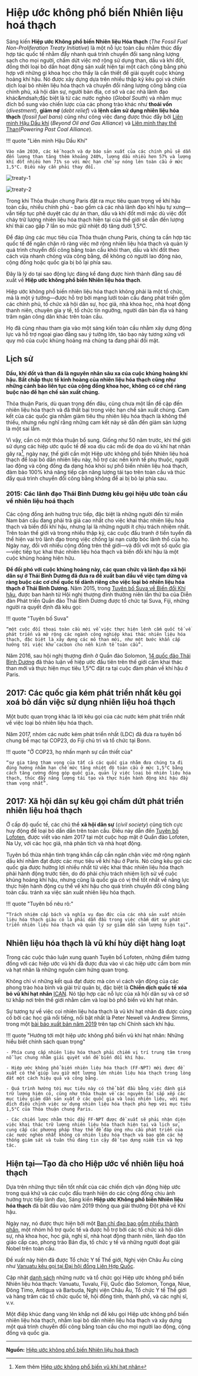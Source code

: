 # Hiệp ước không phổ biến Nhiên liệu hoá thạch

Sáng kiến **Hiệp ước Không phổ biến Nhiên liệu Hóa thạch** (*The Fossil Fuel Non-Proliferation Treaty Initiative*) là một nỗ lực toàn cầu nhằm thúc đẩy hợp tác quốc tế nhằm đẩy nhanh quá trình chuyển đổi sang năng lượng sạch cho mọi người, chấm dứt việc mở rộng sử dụng than, dầu và khí đốt, đồng thời loại bỏ dần hoạt động sản xuất hiện tại một cách công bằng phù hợp với những gì khoa học cho thấy là cần thiết để giải quyết cuộc khủng hoảng khí hậu. Nó được xây dựng dựa trên nhiều thập kỷ kêu gọi và chiến dịch loại bỏ nhiên liệu hóa thạch và chuyển đổi năng lượng công bằng của chính phủ, xã hội dân sự, người bản địa, cơ sở và các nhà lãnh đạo khác&mdsah;đặc biệt là từ các nước nghèo (*Global South*) và nhằm mục đích bổ sung vào chiến lược của các phong trào khác như **thoái vốn** (*divestment*), **giảm nợ** (*debt relief*) và **lệnh cấm sử dụng nhiên liệu hóa thạch** (*fossil fuel bans*) cũng như công việc đang được thúc đẩy bởi [Liên minh Hậu Dầu khí](https://beyondoilandgasalliance.org) (*Beyond Oil and Gas Alliance*) và [Liên minh thay thế Than](https://poweringpastcoal.org)(*Powering Past Coal Alliance*).

!!! quote "Liên minh Hậu Dầu Khí"

    Vào năm 2030, các kế hoạch và dự báo sản xuất của các chính phủ sẽ dẫn đến lượng than tăng thêm khoảng 240%, lượng dầu nhiều hơn 57% và lượng khí đốt nhiều hơn 71% so với mức hạn chế sự nóng lên toàn cầu ở mức 1,5°C. Điều này cần phải thay đổi.

![treaty-1](../assets/images/treaty-1.webp) 
<br/>

![treaty-2](../assets/images/treaty-2.webp)

Trong khi Thỏa thuận chung Paris đặt ra mục tiêu quan trọng về khí hậu toàn cầu, nhiều chính phủ - bao gồm cả các nhà lãnh đạo khí hậu tự xưng&mdash;vẫn tiếp tục phê duyệt các dự án than, dầu và khí đốt mới mặc dù việc đốt cháy trữ lượng nhiên liệu hóa thạch hiện tại của thế giới sẽ dẫn đến lượng khí thải cao gấp 7 lần so mức giữ nhiệt độ tăng dưới 1,5°C.

Để đáp ứng các mục tiêu của Thỏa thuận chung Paris, chúng ta cần hợp tác quốc tế để ngăn chặn rõ ràng việc mở rộng nhiên liệu hóa thạch và quản lý quá trình chuyển đổi công bằng toàn cầu khỏi than, dầu và khí đốt theo cách vừa nhanh chóng vừa công bằng, để không có người lao động nào, cộng đồng hoặc quốc gia bị bỏ lại phía sau.

Đây là lý do tại sao động lực đáng kể đang được hình thành đằng sau đề xuất về **Hiệp ước không phổ biến Nhiên liệu hóa thạch**.

Hiệp ước không phổ biến nhiên liệu hóa thạch không phải là một tổ chức, mà là một ý tưởng&mdash;được hỗ trợ bởi mạng lưới toàn cầu đang phát triển gồm các chính phủ, tổ chức xã hội dân sự, học giả, nhà khoa học, nhà hoạt động thanh niên, chuyên gia y tế, tổ chức tín ngưỡng, người dân bản địa và hàng trăm ngàn công dân khác trên toàn cầu.

Họ đã cùng nhau tham gia vào một sáng kiến toàn cầu nhằm xây dựng động lực và hỗ trợ ngoại giao đằng sau ý tưởng lớn, táo bạo này tương xứng với quy mô của cuộc khủng hoảng mà chúng ta đang phải đối mặt.

## Lịch sử 

**Dầu, khí đốt và than đá là nguyên nhân sâu xa của cuộc khủng hoảng khí hậu. Bất chấp thực tế kinh hoàng của nhiên liệu hóa thạch cũng như những cảnh báo liên tục của cộng đồng khoa học, không có cơ chế ràng buộc nào để hạn chế sản xuất chúng.**

Thỏa thuận Paris, dù quan trọng đến đâu, cũng chưa một lần đề cập đến nhiên liệu hóa thạch và đã thất bại trong việc hạn chế sản xuất chúng. Cam kết của các quốc gia nhằm giảm tiêu thụ nhiên liệu hóa thạch là không thể thiếu, nhưng nếu nghĩ rằng những cam kết này sẽ dẫn đến giảm sản lượng là một sai lầm.

Vì vậy, cần có một thỏa thuận bổ sung. Giống như 50 năm trước, khi thế giới sử dụng các hiệp ước quốc tế để xoa dịu các mối đe dọa do vũ khí hạt nhân gây ra[^1], ngày nay, thế giới cần một Hiệp ước không phổ biến Nhiên liệu hoá thạch để loại bỏ dần nhiên liệu này, hỗ trợ các nền kinh tế phụ thuộc, người lao động và cộng đồng đa dạng hóa khỏi sự phổ biến nhiên liệu hoá thạch, đảm bảo 100% khả năng tiếp cận năng lượng tái tạo trên toàn cầu và thúc đẩy quá trình chuyển đổi công bằng không để ai bị bỏ lại phía sau.

[^1]:

    Xem thêm [Hiệp ước không phổ biến vũ khí hạt nhân](https://vi.wikipedia.org/wiki/Hiệp_ước_không_phổ_biến_vũ_kh%C3%AD_hạt_nhân)

### 2015: Các lãnh đạo Thái Bình Dương kêu gọi hiệu ước toàn cầu về nhiên liệu hoá thạch

Các cộng đồng ảnh hưởng trực tiếp, đặc biệt là những người đến từ miền Nam bán cầu đang phải trả giá cao nhất cho việc khai thác nhiên liệu hóa thạch và biến đổi khí hậu, nhưng lại là những người ít chịu trách nhiệm nhất. Trên toàn thế giới và trong nhiều thập kỷ, các cuộc đấu tranh ở tiền tuyến đã thể hiện vai trò lãnh đạo trong việc chống lại nạn cướp bóc lãnh thổ của họ. Ngày nay, đối với nhiều cộng đồng trên thế giới&mdash;và đối với một số quốc gia&mdash;việc tiếp tục khai thác nhiên liệu hóa thạch và biến đổi khí hậu là một cuộc khủng hoảng hiện hữu.

**Để đối phó với cuộc khủng hoảng này, các quan chức và lãnh đạo xã hội dân sự ở Thái Bình Dương đã đưa ra đề xuất ban đầu về việc tạm dừng và ràng buộc các cơ chế quốc tế dành riêng cho việc loại bỏ nhiên liệu hóa thạch ở Thái Bình Dương.** Năm 2015, trong [Tuyên bố Suva về Biến đổi Khí hậu](https://d3n8a8pro7vhmx.cloudfront.net/theausinstitute/pages/231/attachments/original/1441668038/PACIFIC_ISLAND_DEVELOPMENT_FORUM_SUVA_DECLARATION_ON_CLIMATE_CHANGE.v2.pdf?1441668038), được ban hành từ Hội nghị thượng đỉnh thường niên lần thứ ba của Diễn đàn Phát triển Quần đảo Thái Bình Dương được tổ chức tại Suva, Fiji, những người ra quyết định đã kêu gọi:

!!! quote "Tuyên bố Suva"
    
    “một cuộc đối thoại toàn cầu mới về việc thực hiện lệnh cấm quốc tế về phát triển và mở rộng các ngành công nghiệp khai thác nhiên liệu hóa thạch, đặc biệt là xây dựng các mỏ than mới, như một bước khẩn cấp hướng tới việc khử cacbon cho nền kinh tế toàn cầu”.

Năm 2016, sau hội nghị thượng đỉnh ở Quần đảo Solomon, [14 quốc đảo Thái Bình Dương](https://www.theguardian.com/world/2016/jul/14/pacific-islands-nations-consider-worlds-first-treaty-to-ban-fossil-fuels) đã thảo luận về hiệp ước đầu tiên trên thế giới cấm khai thác than mới và thực hiện mục tiêu 1,5°C đặt ra tại cuộc đàm phán về khí hậu ở Paris.

## 2017: Các quốc gia kém phát triển nhất kêu gọi xoá bỏ dần việc sử dụng nhiên liệu hoá thạch

Một bước quan trọng khác là lời kêu gọi của các nước kém phát triển nhất về việc loại bỏ nhiên liệu hóa thạch.

Năm 2017, nhóm các nước kém phát triển nhất (LDC) đã đưa ra tuyên bố chung bế mạc tại COP23, do Fiji chủ trì và tổ chức tại Bonn.

!!! quote "Ở COP23, họ nhấn mạnh sự cần thiết của"

    “sự gia tăng tham vọng của tất cả các quốc gia nhằm đưa chúng ta đi đúng hướng nhằm hạn chế mức tăng nhiệt độ toàn cầu ở mức 1,5°C bằng cách tăng cường đóng góp quốc gia, quản lý việc loại bỏ nhiên liệu hóa thạch, thúc đẩy năng lượng tái tạo và thực hiện hành động khí hậu đầy tham vọng nhất”.

## 2017: Xã hội dân sự kêu gọi chấm dứt phát triển nhiên liệu hoá thạch

Ở cấp độ quốc tế, các chủ thể **xã hội dân sự** (*civil society*) cũng tích cực huy động để loại bỏ dần dần trên toàn cầu. Điều này dẫn đến [Tuyên bố Lofoten](http://www.lofotendeclaration.org/), được viết vào năm 2017 tại một cuộc họp mặt ở Quần đảo Lofoten, Na Uy, với các học giả, nhà phân tích và nhà hoạt động.

Tuyên bố thừa nhận tình trạng khẩn cấp cần ngăn chặn việc mở rộng ngành dầu khí nhằm đạt được các mục tiêu về khí hậu ở Paris. Nó cũng kêu gọi các quốc gia được hưởng lợi nhiều nhất từ việc khai thác nhiên liệu hóa thạch phải hành động trước tiên, do đó phải chịu trách nhiệm lịch sử về cuộc khủng hoảng khí hậu, nhưng cũng là quốc gia có vị thế tốt nhất về năng lực thực hiện hành động cụ thể về khí hậu cho quá trình chuyển đổi công bằng toàn cầu. tránh xa việc sản xuất nhiên liệu hóa thạch. 

!!! quote "Tuyên bố nêu rõ:"

    “Trách nhiệm cấp bách và nghĩa vụ đạo đức của các nhà sản xuất nhiên liệu hóa thạch giàu có là phải dẫn đầu trong việc chấm dứt sự phát triển nhiên liệu hóa thạch và quản lý sự giảm dần sản lượng hiện tại”.

## Nhiên liệu hóa thạch là vũ khí hủy diệt hàng loạt

Trong các cuộc thảo luận xung quanh Tuyên bố Lofoten, những điểm tương đồng với các hiệp ước vũ khí đã được đưa vào vì các hiệp ước cấm bom mìn và hạt nhân là những nguồn cảm hứng quan trọng.

Không chỉ vì những kết quả đạt được mà còn vì cách vận động của các phong trào hòa bình và giải trừ quân bị, đặc biệt là **Chiến dịch quốc tế xóa bỏ vũ khí hạt nhân** [ICAN](https://www.icanw.org/). Nó tập hợp các nỗ lực của xã hội dân sự và cơ sở từ khắp nơi trên thế giới nhằm cấm và loại bỏ phổ biến vũ khí hạt nhân.

Sự tương tự về việc coi nhiên liệu hóa thạch là vũ khí hạt nhân đã được củng cố bởi các học giả nổi tiếng, nổi bật nhất là Peter Newell và Andrew Simms, trong một [bài báo xuất bản năm 2019](https://www.tandfonline.com/doi/full/10.1080/14693062.2019.1636759) trên tạp chí Chính sách khí hậu.

!!! quote "Hướng tới một hiệp ước không phổ biến vũ khí hạt nhân: Những hiểu biết chính sách quan trọng"

    - Phía cung cấp nhiên liệu hóa thạch phải chiếm vị trí trung tâm trong nỗ lực chung nhằm giải quyết vấn đề biến đổi khí hậu.

    - Hiệp ước không phổ biến nhiên liệu hóa thạch (FF-NPT) mới được đề xuất có thể giúp lưu giữ một lượng lớn nhiên liệu hóa thạch trong lòng đất một cách hiệu quả và công bằng.

    - Quá trình hướng tới mục tiêu này có thể bắt đầu bằng việc đánh giá trữ lượng hiện có, cũng như thỏa thuận về các nguyên tắc sắp xếp các mục tiêu giảm dần sản xuất ở các quốc gia và loại nhiên liệu, với mục đích điều chỉnh việc sử dụng nhiên liệu hóa thạch phù hợp với mục tiêu 1,5°C của Thỏa thuận chung Paris.

    - Các chiến lược nhằm thúc đẩy FF-NPT được đề xuất sẽ phải nhận diện việc khai thác trữ lượng nhiên liệu hóa thạch hiện tại và lịch sử, cung cấp các phương pháp thay thế để đáp ứng nhu cầu phát triển của các nước nghèo nhất không có nhiên liệu hóa thạch và bao gồm các hệ thống giám sát và tuân thủ đáng tin cậy để tạo dựng niềm tin và hợp tác.

## Hiện tại&mdash;Tạo đà cho Hiệp ước về nhiên liệu hoá thạch

Dựa trên những thực tiễn tốt nhất của các chiến dịch vận động hiệp ước trong quá khứ và các cuộc đấu tranh hiện do các cộng đồng chịu ảnh hưởng trực tiếp lãnh đạo, Sáng kiến **Hiệp ước Không phổ biến Nhiên liệu hóa thạch** đã bắt đầu vào năm 2019 thông qua giải thưởng Đột phá về Khí hậu.

Ngày nay, nó được thực hiện bởi một [Ban chỉ đạo bao gồm nhiều thành phần](http://fossilfueltreaty.org/people), một nhóm hỗ trợ quốc tế và được hỗ trợ bởi các tổ chức xã hội dân sự, nhà khoa học, học giả, nghị sĩ, nhà hoạt động thanh niên, lãnh đạo tôn giáo cấp cao, phong trào Bản địa, tổ chức y tế và những người đoạt giải Nobel trên toàn cầu.

Đề xuất này hiện đã được Tổ chức Y tế Thế giới, Nghị viện Châu Âu cũng như [Vanuatu kêu gọi tại Đại hội đồng Liên Hợp Quốc](https://fossilfueltreaty.org/vanuatu).

Cập nhật [danh sách](https://fossilfueltreaty.org/endorsements) những nước và tổ chức gọi Hiệp ước không phổ biến Nhiên liệu hóa thạch: Vanuatu, Tuvalu, Fiji, Quốc đảo Solomon, Tonga, Niue, Đông Timo, Antigua và Barbuda, Nghị viện Châu Âu, Tổ chức Y tế Thế giới và hàng trăm các tổ chức quốc tế, hội đồng tỉnh, thành phố, và các nghị sĩ, v.v.

Một điệp khúc đang vang lên khắp nơi để kêu gọi Hiệp ước không phổ biến nhiên liệu hóa thạch, nhằm loại bỏ dần nhiên liệu hóa thạch và xây dựng một quá trình chuyển đổi công bằng toàn cầu cho mọi người lao động, cộng đồng và quốc gia.

<hr/>

**Nguồn:** [Hiệp ước không phổ biến Nhiên liệu hoá thạch](https://fossilfueltreaty.org/history)




